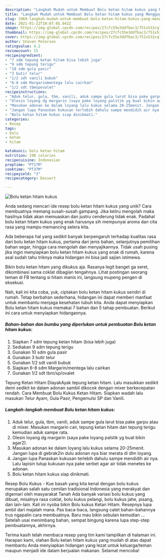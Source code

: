 ```yaml
---
description: "Langkah Mudah untuk Membuat Bolu ketan hitam kukus yang Menggugah Selera"
title: "Langkah Mudah untuk Membuat Bolu ketan hitam kukus yang Menggugah Selera"
slug: 1969-langkah-mudah-untuk-membuat-bolu-ketan-hitam-kukus-yang-menggugah-selera
date: 2021-01-22T10:07:05.642Z
image: https://img-global.cpcdn.com/recipes/27cfc55e3ddfbac3/751x532cq70/bolu-ketan-hitam-kukus-foto-resep-utama.jpg
thumbnail: https://img-global.cpcdn.com/recipes/27cfc55e3ddfbac3/751x532cq70/bolu-ketan-hitam-kukus-foto-resep-utama.jpg
cover: https://img-global.cpcdn.com/recipes/27cfc55e3ddfbac3/751x532cq70/bolu-ketan-hitam-kukus-foto-resep-utama.jpg
author: Steven Peterson
ratingvalue: 4.2
reviewcount: 15
recipeingredient:
- "7 sdm tepung ketan hitam bisa lebih juga"
- "9 sdm tepung terigu"
- "10 sdm gula pasir"
- "3 butir telur"
- "1/2 sdt vanili bubuk"
- "6-8 sdm Margarinmentega lalu cairkan"
- "1/2 sdt tbmspovalet"
recipeinstructions:
- "Aduk telur, gula, tbm, vanili, aduk sampe gula larut bisa pake garpu atau di mixer. Masukan margarin cair, tepung ketan hitam dan tepung terigu kemudian aduk sampe rata."
- "Olesin loyang dg margarin (saya pake loyang palstik yg buat bikin agar2)."
- "Masukan adonan ke dalam loyang lalu kukus selama 20-25menit. Jangan lupa di gebrak2in dulu adonan nya biar merata di dlm loyang."
- "Jangan lupa Panaskan kukusan terlebih dahulu sampe mendidih air nya. Lalu lapisin tutup kukusan nya pake serbet agar air tidak menetes ke adonan."
- "Bolu ketan hitam kukus siap dinikmati."
categories:
- Resep
tags:
- bolu
- ketan
- hitam

katakunci: bolu ketan hitam 
nutrition: 198 calories
recipecuisine: Indonesian
preptime: "PT17M"
cooktime: "PT37M"
recipeyield: "3"
recipecategory: Dessert

---
```



![Bolu ketan hitam kukus](https://img-global.cpcdn.com/recipes/27cfc55e3ddfbac3/751x532cq70/bolu-ketan-hitam-kukus-foto-resep-utama.jpg)

Anda sedang mencari ide resep bolu ketan hitam kukus yang unik? Cara membuatnya memang susah-susah gampang. Jika keliru mengolah maka hasilnya tidak akan memuaskan dan justru cenderung tidak enak. Padahal bolu ketan hitam kukus yang enak harusnya sih mempunyai aroma dan cita rasa yang mampu memancing selera kita.

Ada beberapa hal yang sedikit banyak berpengaruh terhadap kualitas rasa dari bolu ketan hitam kukus, pertama dari jenis bahan, selanjutnya pemilihan bahan segar, hingga cara mengolah dan menyajikannya. Tidak usah pusing jika ingin menyiapkan bolu ketan hitam kukus yang enak di rumah, karena asal sudah tahu triknya maka hidangan ini bisa jadi sajian istimewa.

Bikin bolu ketan hitam yang dikukus aja. Rasanya legit banget ga seret, dikombinasi sama coklat dibagian tengahnya. Lihat postingan seorang teman di FB tentang si hitam manis ini, langsung mupeng pengen di eksekusi.


Nah, kali ini kita coba, yuk, ciptakan bolu ketan hitam kukus sendiri di rumah. Tetap berbahan sederhana, hidangan ini dapat memberi manfaat untuk membantu menjaga kesehatan tubuh kita. Anda dapat menyiapkan Bolu ketan hitam kukus memakai 7 bahan dan 5 tahap pembuatan. Berikut ini cara untuk menyiapkan hidangannya.

<!--inarticleads1-->

##### Bahan-bahan dan bumbu yang diperlukan untuk pembuatan Bolu ketan hitam kukus:

1. Siapkan 7 sdm tepung ketan hitam (bisa lebih juga)
1. Sediakan 9 sdm tepung terigu
1. Gunakan 10 sdm gula pasir
1. Gunakan 3 butir telur
1. Gunakan 1/2 sdt vanili bubuk
1. Siapkan 6-8 sdm Margarin/mentega lalu cairkan
1. Gunakan 1/2 sdt tbm/sp/ovalet


Tepung Ketan Hitam DiayakAyak tepung ketan hitam. Lalu masukkan sedikit demi sedikit ke dalam adonan sambil dikocok dengan mixer berkecepatan rendah. Cara Membuat Bolu Kukus Ketan Hitam. Siapkan wadah lalu masukan Telur Ayam, Gula Pasir, Pengemulsi SP dan Vanili. 

<!--inarticleads2-->

##### Langkah-langkah membuat Bolu ketan hitam kukus:

1. Aduk telur, gula, tbm, vanili, aduk sampe gula larut bisa pake garpu atau di mixer. Masukan margarin cair, tepung ketan hitam dan tepung terigu kemudian aduk sampe rata.
1. Olesin loyang dg margarin (saya pake loyang palstik yg buat bikin agar2).
1. Masukan adonan ke dalam loyang lalu kukus selama 20-25menit. Jangan lupa di gebrak2in dulu adonan nya biar merata di dlm loyang.
1. Jangan lupa Panaskan kukusan terlebih dahulu sampe mendidih air nya. Lalu lapisin tutup kukusan nya pake serbet agar air tidak menetes ke adonan.
1. Bolu ketan hitam kukus siap dinikmati.


Resep Bolu Kukus - Kue basah yang kita kenal dengan bolu kukus merupakan salah satu cemilan tradisional Indonesia yang merakyat dan digemari oleh masyarakat Tanah Ada banyak variasi bolu kukus yang dibuat, misalnya rasa coklat, bolu kukus pelangi, bolu kukus jahe, pisang, dan lain-lain. Kali ini nyoba bikin Bolu kukus Ketan Hitam. Resepnya lupa ambil dari majalah mana. Pas baca-baca, langsung catet bahan-bahannya trus ngapalin cara membuatnya. Baru mau bikin sebulan kemudian … Setelah usai menimbang bahan, sempat bingung karena lupa step-step pembuatannya, akhirnya. 

Terima kasih telah membaca resep yang tim kami tampilkan di halaman ini. Harapan kami, olahan Bolu ketan hitam kukus yang mudah di atas dapat membantu Anda menyiapkan hidangan yang lezat untuk keluarga/teman maupun menjadi ide dalam berjualan makanan. Selamat mencoba!
